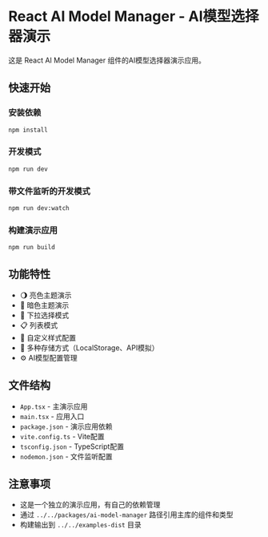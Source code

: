 # React AI Model Manager - AI模型选择器演示

这是 React AI Model Manager 组件的AI模型选择器演示应用。

## 快速开始

### 安装依赖
```bash
npm install
```

### 开发模式
```bash
npm run dev
```

### 带文件监听的开发模式
```bash
npm run dev:watch
```

### 构建演示应用
```bash
npm run build
```

## 功能特性

- 🌖 亮色主题演示
- 🌙 暗色主题演示
- 📱 下拉选择模式
- 📋 列表模式
- 🎨 自定义样式配置
- 💾 多种存储方式（LocalStorage、API模拟）
- ⚙️ AI模型配置管理

## 文件结构

- `App.tsx` - 主演示应用
- `main.tsx` - 应用入口
- `package.json` - 演示应用依赖
- `vite.config.ts` - Vite配置
- `tsconfig.json` - TypeScript配置
- `nodemon.json` - 文件监听配置

## 注意事项

- 这是一个独立的演示应用，有自己的依赖管理
- 通过 `../../packages/ai-model-manager` 路径引用主库的组件和类型
- 构建输出到 `../../examples-dist` 目录
